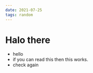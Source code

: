 ```yaml
---
date: 2021-07-25
tags: random
---
```


# Halo there

- hello
- if you can read this then this works.
- check again